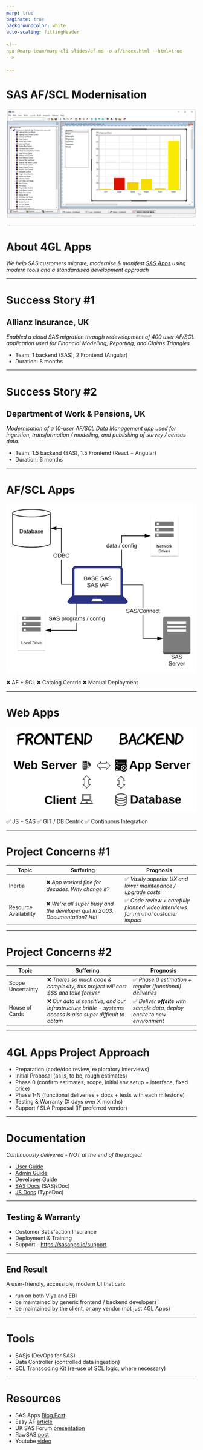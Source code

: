 ```yaml
---
marp: true
paginate: true
backgroundColor: white
auto-scaling: fittingHeader

<!--
npx @marp-team/marp-cli slides/af.md -o af/index.html --html=true
-->

---
```

<script>
  var _paq = window._paq = window._paq || [];
  /* tracker methods like "setCustomDimension" should be called before "trackPageView" */
  _paq.push(['trackPageView']);
  _paq.push(['enableLinkTracking']);
  (function() {
    var u="https://analytics.4gl.io/";
    _paq.push(['setTrackerUrl', u+'matomo.php']);
    _paq.push(['setSiteId', '10']);
    var d=document, g=d.createElement('script'), s=d.getElementsByTagName('script')[0];
    g.async=true; g.src=u+'matomo.js'; s.parentNode.insertBefore(g,s);
  })();
</script>
<!-- header: ![h:6em align:right](../img/4gl-logo2.png) -->

# SAS AF/SCL Modernisation

![bg right:64% height:550](../img/afscreen.png)


---
<!-- header: ![h:4em align:right](../img/4gl-logo2.png) -->
# About 4GL Apps

_We help SAS customers migrate, modernise & manifest [SAS Apps](https://sasapps.io) using modern tools and a standardised development approach_

---

# Success Story #1

## Allianz Insurance, UK

_Enabled a cloud SAS migration through redevelopment of 400 user AF/SCL application used for Financial Modelling, Reporting, and Claims Triangles_

* Team: 1 backend (SAS), 2 Frontend (Angular)
* Duration: 8 months

---

# Success Story #2

## Department of Work & Pensions, UK

_Modernisation of a 10-user AF/SCL Data Management app used for ingestion, transformation / modelling, and publishing of survey / census data._

* Team: 1.5 backend (SAS), 1.5 Frontend (React + Angular)
* Duration: 6 months

---

# AF/SCL Apps

![bg right:60% height:640](../img/sasaf2.svg)

❌ AF + SCL
❌ Catalog Centric
❌ Manual Deployment

---

# Web Apps

![bg right:60% height:340](../img/sasaf3.svg)

✅ JS + SAS
✅ GIT / DB Centric
✅ Continuous Integration

---

# Project Concerns #1

|Topic|Suffering|Prognosis|
|---|---|---|
|Inertia|❌ _App worked fine for decades. Why change it?_|✅ _Vastly superior UX and lower maintenance / upgrade costs_|
|Resource Availability|❌ _We're all super busy and the developer quit in 2003. Documentation? Ha!_|✅ _Code review + carefully planned video interviews for minimal customer impact_ |


---

# Project Concerns #2

|Topic|Suffering|Prognosis|
|---|---|---|
|Scope Uncertainty|❌ _Theres so much code & complexity, this project will cost $$$ and take forever_|✅  _Phase 0 estimation + regular (functional) deliveries_|
|House of Cards|❌ _Our data is sensitive, and our infrastructure brittle - systems access is also super difficult to obtain_|✅ _Deliver **offsite** with sample data, deploy onsite to new environment_|

---

# 4GL Apps Project Approach

- Preparation (code/doc review, exploratory interviews)
- Initial Proposal (as is, to be, rough estimates)
- Phase 0 (confirm estimates, scope, initial env setup + interface, fixed price)
- Phase 1-N (functional deliveries + docs + tests with each milestone)
- Testing & Warranty (X days over X months)
- Support / SLA Proposal (IF preferred vendor)

---
# Documentation

_Continuously delivered - NOT at the end of the project_

- [User Guide](https://sasjs.github.io/docs/#/?id=%2fuser-guide%2fuser-overview)
- [Admin Guide](https://sasjs.github.io/docs/#/admin-guide/admin-overview)
- [Developer Guide](https://sasjs.github.io/docs/#/developer-guide/developer-overview)
- [SAS Docs](https://core.sasjs.io/) (SASjsDoc)
- [JS Docs](https://adapter.sasjs.io/) (TypeDoc)

---

## Testing & Warranty

- Customer Satisfaction Insurance
- Deployment & Training
- Support - https://sasapps.io/support

---

## End Result

A user-friendly, accessible, modern UI that can:

- run on both Viya and EBI
- be maintained by generic frontend / backend developers
- be maintained by the client, or any vendor (not just 4GL Apps)

---

# Tools

- SASjs (DevOps for SAS)
- Data Controller (controlled data ingestion)
- SCL Transcoding Kit (re-use of SCL logic, where necessary)


---
# Resources

- SAS Apps [Blog Post](https://sasapps.io/modernising-legacy-sas-scl-af-applications)
- Easy AF [article](https://www.linkedin.com/pulse/easy-af-scl-modernisation-html5-sas-allan-bowe/)
- UK SAS Forum [presentation](https://drive.google.com/file/d/1RMLxFccaXYh35IGnbcFjISFmZUIdetUO/view)
- RawSAS [post](https://rawsas.com/modernising-legacy-sas-scl-af-applications/)
- Youtube [video](https://www.youtube.com/watch?v=G_M1t6hTMJQ)
